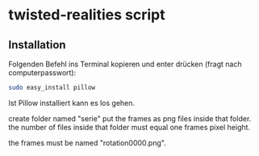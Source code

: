 # twisted-realities script



## Installation

Folgenden Befehl ins Terminal kopieren und enter drücken (fragt nach computerpasswort):

```bash
sudo easy_install pillow
```





Ist Pillow installiert kann es los gehen.





create folder named "serie"
put the frames as png files inside that folder. the number of files inside that folder must equal one frames pixel height.

the frames must be named "rotation0000.png". 